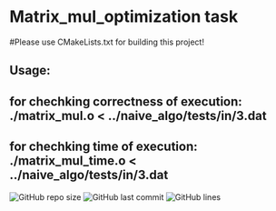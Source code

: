 # Matrix_mul_optimization task

#Please use CMakeLists.txt for building this project!

## Usage:

## for chechking correctness of execution: ./matrix_mul.o < ../naive_algo/tests/in/3.dat
## for chechking time of execution: ./matrix_mul_time.o < ../naive_algo/tests/in/3.dat

![GitHub repo size](https://img.shields.io/github/repo-size/uslsteen/MIPT-Huawei-student-lab/tree/master/AntonShurygin/1-b?style=for-the-badge)
![GitHub last commit](https://img.shields.io/github/last-commit/uslsteen/MIPT-Huawei-student-lab/tree/master/AntonShurygin/1-b?color=red&style=for-the-badge)
![GitHub lines](https://img.shields.io/tokei/lines/github/uslsteen/MIPT-Huawei-student-lab/tree/master/AntonShurygin/1-b?style=for-the-badge)
